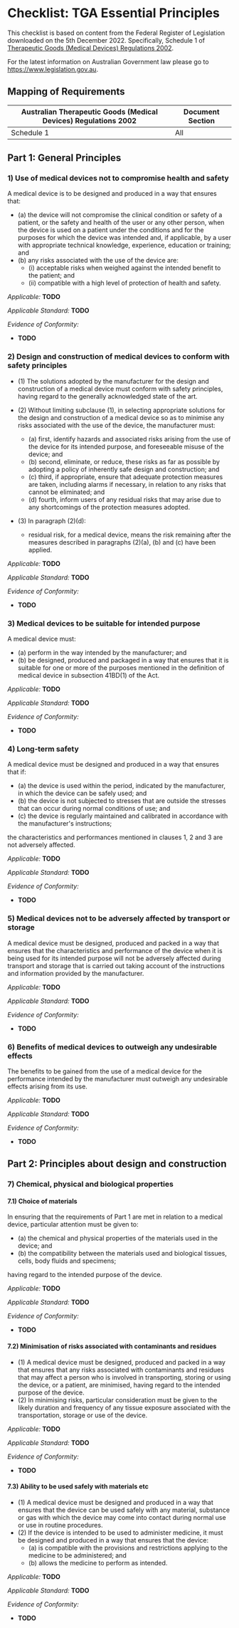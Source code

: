 <!--
Copyright (C) 2022 Radiotherapy AI Holdings Pty Ltd
Copyright (C) 2021-2022 OpenRegulatory (OpenReg GmbH)
This work is licensed under the Creative Commons Attribution 4.0 International
License. <http://creativecommons.org/licenses/by/4.0/>.

Original work by OpenRegulatory available at
<https://github.com/openregulatory/templates>
-->

# Checklist: TGA Essential Principles

This checklist is based on content from the Federal Register of Legislation
downloaded on the 5th December 2022. Specifically, Schedule 1 of
[Therapeutic Goods (Medical Devices) Regulations 2002](https://www.legislation.gov.au/Details/F2022C01045).

For the latest information on Australian Government law please go to
<https://www.legislation.gov.au>.

## Mapping of Requirements

| Australian Therapeutic Goods (Medical Devices) Regulations 2002 | Document Section |
| --------------------------------------------------------------- | ---------------- |
| Schedule 1                                                      | All              |

## Part 1: General Principles

### 1) Use of medical devices not to compromise health and safety

A medical device is to be designed and produced in a way that ensures that:

- (a) the device will not compromise the clinical condition or safety of a
  patient, or the safety and health of the user or any other person, when the
  device is used on a patient under the conditions and for the purposes for
  which the device was intended and, if applicable, by a user with appropriate
  technical knowledge, experience, education or training; and
- (b) any risks associated with the use of the device are:
  - (i) acceptable risks when weighed against the intended benefit to the
    patient; and
  - (ii) compatible with a high level of protection of health and safety.

_Applicable:_ **TODO**

_Applicable Standard:_ **TODO**

_Evidence of Conformity:_

- **TODO**

### 2) Design and construction of medical devices to conform with safety principles

- (1) The solutions adopted by the manufacturer for the design and
  construction of a medical device must conform with safety principles, having
  regard to the generally acknowledged state of the art.
- (2) Without limiting subclause (1), in selecting appropriate solutions
  for the design and construction of a medical device so as to minimise any
  risks associated with the use of the device, the manufacturer must:

  - (a) first, identify hazards and associated risks arising from the use
    of the device for its intended purpose, and foreseeable misuse of the
    device; and
  - (b) second, eliminate, or reduce, these risks as far as possible by
    adopting a policy of inherently safe design and construction; and
  - (c) third, if appropriate, ensure that adequate protection measures are
    taken, including alarms if necessary, in relation to any risks that cannot
    be eliminated; and
  - (d) fourth, inform users of any residual risks that may arise due to
    any shortcomings of the protection measures adopted.

- (3) In paragraph (2)(d):
  - residual risk, for a medical device, means the risk remaining after the
    measures described in paragraphs (2)(a), (b) and (c) have been applied.

_Applicable:_ **TODO**

_Applicable Standard:_ **TODO**

_Evidence of Conformity:_

- **TODO**

### 3) Medical devices to be suitable for intended purpose

A medical device must:

- (a) perform in the way intended by the manufacturer; and
- (b) be designed, produced and packaged in a way that ensures that it is
  suitable for one or more of the purposes mentioned in the definition of
  medical device in subsection 41BD(1) of the Act.

_Applicable:_ **TODO**

_Applicable Standard:_ **TODO**

_Evidence of Conformity:_

- **TODO**

### 4) Long‑term safety

A medical device must be designed and produced in a way that ensures that if:

- (a) the device is used within the period, indicated by the manufacturer,
  in which the device can be safely used; and
- (b) the device is not subjected to stresses that are outside the stresses
  that can occur during normal conditions of use; and
- (c) the device is regularly maintained and calibrated in accordance with
  the manufacturer's instructions;

the characteristics and performances mentioned in clauses 1, 2 and 3 are not
adversely affected.

_Applicable:_ **TODO**

_Applicable Standard:_ **TODO**

_Evidence of Conformity:_

- **TODO**

### 5) Medical devices not to be adversely affected by transport or storage

A medical device must be designed, produced and packed in a way that ensures
that the characteristics and performance of the device when it is being used
for its intended purpose will not be adversely affected during transport and
storage that is carried out taking account of the instructions and information
provided by the manufacturer.

_Applicable:_ **TODO**

_Applicable Standard:_ **TODO**

_Evidence of Conformity:_

- **TODO**

### 6) Benefits of medical devices to outweigh any undesirable effects

The benefits to be gained from the use of a medical device for the performance
intended by the manufacturer must outweigh any undesirable effects arising from
its use.

_Applicable:_ **TODO**

_Applicable Standard:_ **TODO**

_Evidence of Conformity:_

- **TODO**

## Part 2: Principles about design and construction

### 7) Chemical, physical and biological properties

#### 7.1) Choice of materials

In ensuring that the requirements of Part 1 are met in relation to a medical
device, particular attention must be given to:

- (a) the chemical and physical properties of the materials used in the
  device; and
- (b) the compatibility between the materials used and biological tissues,
  cells, body fluids and specimens;

having regard to the intended purpose of the device.

_Applicable:_ **TODO**

_Applicable Standard:_ **TODO**

_Evidence of Conformity:_

- **TODO**

#### 7.2) Minimisation of risks associated with contaminants and residues

- (1) A medical device must be designed, produced and packed in a way that
  ensures that any risks associated with contaminants and residues that may
  affect a person who is involved in transporting, storing or using the device,
  or a patient, are minimised, having regard to the intended purpose of the
  device.
- (2) In minimising risks, particular consideration must be given to the
  likely duration and frequency of any tissue exposure associated with the
  transportation, storage or use of the device.

_Applicable:_ **TODO**

_Applicable Standard:_ **TODO**

_Evidence of Conformity:_

- **TODO**

#### 7.3) Ability to be used safely with materials etc

- (1) A medical device must be designed and produced in a way that ensures
  that the device can be used safely with any material, substance or gas with
  which the device may come into contact during normal use or use in routine
  procedures.
- (2) If the device is intended to be used to administer medicine, it must
  be designed and produced in a way that ensures that the device:
  - (a) is compatible with the provisions and restrictions applying to the
    medicine to be administered; and
  - (b) allows the medicine to perform as intended.

_Applicable:_ **TODO**

_Applicable Standard:_ **TODO**

_Evidence of Conformity:_

- **TODO**
